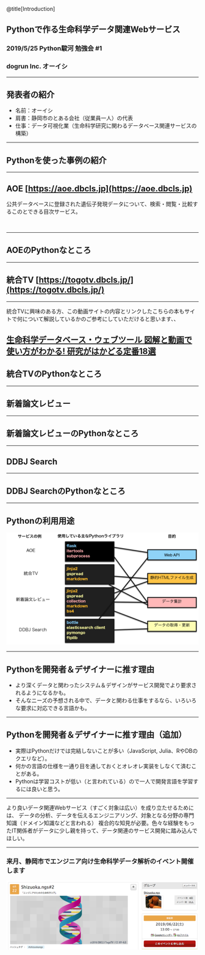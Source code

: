 @title[Introduction]
## Pythonで作る生命科学データ関連Webサービス

### 2019/5/25 Python駿河 勉強会 #1

### dogrun Inc. オーイシ

---
## 発表者の紹介

- 名前：オーイシ
- 肩書：静岡市のとある会社（従業員一人）の代表
- 仕事：データ可視化業（生命科学研究に関わるデータベース関連サービスの構築）


---
## Pythonを使った事例の紹介



---
## AOE [https://aoe.dbcls.jp](https://aoe.dbcls.jp)

公共データベースに登録された遺伝子発現データについて、検索・閲覧・比較するこのとできる目次サービス。

<center><img src=""></center width=800>

---
## AOEのPythonなところ


---
## 統合TV [https://togotv.dbcls.jp/](https://togotv.dbcls.jp/)


---
統合TVに興味のある方、この動画サイトの内容とリンクしたこちらの本もサイトで何について解説しているかのご参考にしていただけると思います、、

[生命科学データベース・ウェブツール 図解と動画で使い方がわかる! 研究がはかどる定番18選](https://www.amazon.co.jp/生命科学データベース・ウェブツール-図解と動画で使い方がわかる-研究がはかどる定番18選-坊農秀雅/dp/4815701431)
---
## 統合TVのPythonなところ



---
## 新着論文レビュー


---
## 新着論文レビューのPythonなところ



---
## DDBJ Search


---
## DDBJ SearchのPythonなところ


---
## Pythonの利用用途

<center><img src="https://github.com/dogrunjp/presentation/blob/master/images/20190525_pysuruga_service_aim.png?raw=true" width=800></center>



---
## Pythonを開発者＆デザイナーに推す理由

- より深くデータと関わったシステム＆デザインがサービス開発でより要求されるようになるかも。
- そんなニーズの予想される中で、データと関わる仕事をするなら、いろいろな要求に対応できる言語かも。

---
## Pythonを開発者＆デザイナーに推す理由（追加）

- 実際はPythonだけでは完結しないことが多い（JavaScript, Julia、RやDBのクエリなど）。
- 何かの言語の仕様を一通り目を通しておくとオレオレ実装をしなくて済むことがある。
- Pythonは学習コストが低い（と言われている）ので一人で開発言語を学習するには良いと思う。

---
より良いデータ関連Webサービス（すごく対象は広い）を成り立たせるためには、
データの分析、データを伝えるエンジニアリング、対象となる分野の専門知識（ドメイン知識などと言われる）
複合的な知見が必要。色々な経験をもったIT関係者がデータに少し親を持って、データ関連のサービス開発に踏み込んでほしい。

---

### 来月、静岡市でエンジニア向け生命科学データ解析のイベント開催します

<center><a href="https://shizuoka-ngs.connpass.com/event/128816/"><img src="https://github.com/dogrunjp/presentation/blob/master/images/shizuokangs_2_ad.png?raw=true" width=750></a></center>
